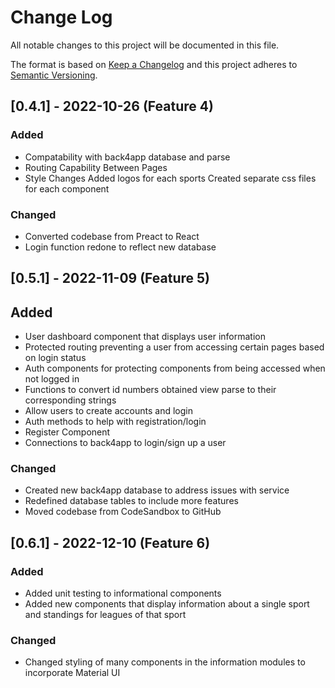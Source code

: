 
# Change Log
All notable changes to this project will be documented in this file.
 
The format is based on [Keep a Changelog](http://keepachangelog.com/)
and this project adheres to [Semantic Versioning](http://semver.org/).
 
## [0.4.1] - 2022-10-26 (Feature 4)
 
### Added
- Compatability with back4app database and parse
- Routing Capability Between Pages
- Style Changes
  Added logos for each sports
  Created separate css files for each component
### Changed
- Converted codebase from Preact to React
- Login function redone to reflect new database
 
## [0.5.1] - 2022-11-09 (Feature 5)

## Added
- User dashboard component that displays user information
- Protected routing preventing a user from accessing certain pages based on login status
- Auth components for protecting components from being accessed when not logged in
- Functions to convert id numbers obtained view parse to their corresponding strings
- Allow users to create accounts and login
- Auth methods to help with registration/login
- Register Component
- Connections to back4app to login/sign up a user

### Changed
- Created new back4app database to address issues with service
- Redefined database tables to include more features
- Moved codebase from CodeSandbox to GitHub


## [0.6.1] - 2022-12-10 (Feature 6)

### Added
- Added unit testing to informational components
- Added new components that display information about a single sport and standings for leagues of that sport

### Changed
- Changed styling of many components in the information modules to incorporate Material UI
